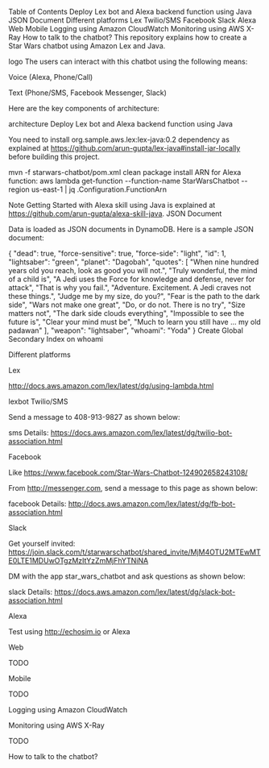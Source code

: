 Table of Contents
Deploy Lex bot and Alexa backend function using Java
JSON Document
Different platforms
Lex
Twilio/SMS
Facebook
Slack
Alexa
Web
Mobile
Logging using Amazon CloudWatch
Monitoring using AWS X-Ray
How to talk to the chatbot?
This repository explains how to create a Star Wars chatbot using Amazon Lex and Java.

logo
The users can interact with this chatbot using the following means:

Voice (Alexa, Phone/Call)

Text (Phone/SMS, Facebook Messenger, Slack)

Here are the key components of architecture:

architecture
Deploy Lex bot and Alexa backend function using Java

You need to install org.sample.aws.lex:lex-java:0.2 dependency as explained at https://github.com/arun-gupta/lex-java#install-jar-locally before building this project.

mvn -f starwars-chatbot/pom.xml clean package install
ARN for Alexa function: aws lambda get-function --function-name StarWarsChatbot --region us-east-1 | jq .Configuration.FunctionArn

Note
Getting Started with Alexa skill using Java is explained at https://github.com/arun-gupta/alexa-skill-java.
JSON Document

Data is loaded as JSON documents in DynamoDB. Here is a sample JSON document:

{
  "dead": true,
  "force-sensitive": true,
  "force-side": "light",
  "id": 1,
  "lightsaber": "green",
  "planet": "Dagobah",
  "quotes": [
    "When nine hundred years old you reach, look as good you will not.",
    "Truly wonderful, the mind of a child is",
    "A Jedi uses the Force for knowledge and defense, never for attack",
    "That is why you fail.",
    "Adventure. Excitement. A Jedi craves not these things.",
    "Judge me by my size, do you?",
    "Fear is the path to the dark side",
    "Wars not make one great",
    "Do, or do not. There is no try",
    "Size matters not",
    "The dark side clouds everything",
    "Impossible to see the future is",
    "Clear your mind must be",
    "Much to learn you still have ... my old padawan"
  ],
  "weapon": "lightsaber",
  "whoami": "Yoda"
}
Create Global Secondary Index on whoami

Different platforms

Lex

http://docs.aws.amazon.com/lex/latest/dg/using-lambda.html

lexbot
Twilio/SMS

Send a message to 408-913-9827 as shown below:

sms
Details: https://docs.aws.amazon.com/lex/latest/dg/twilio-bot-association.html

Facebook

Like https://www.facebook.com/Star-Wars-Chatbot-124902658243108/

From http://messenger.com, send a message to this page as shown below:

facebook
Details: http://docs.aws.amazon.com/lex/latest/dg/fb-bot-association.html

Slack

Get yourself invited: https://join.slack.com/t/starwarschatbot/shared_invite/MjM4OTU2MTEwMTE0LTE1MDUwOTgzMzItYzZmMjFhYTNiNA

DM with the app star_wars_chatbot and ask questions as shown below:

slack
Details: https://docs.aws.amazon.com/lex/latest/dg/slack-bot-association.html

Alexa

Test using http://echosim.io or Alexa

Web

TODO

Mobile

TODO

Logging using Amazon CloudWatch

Monitoring using AWS X-Ray

TODO

How to talk to the chatbot?

